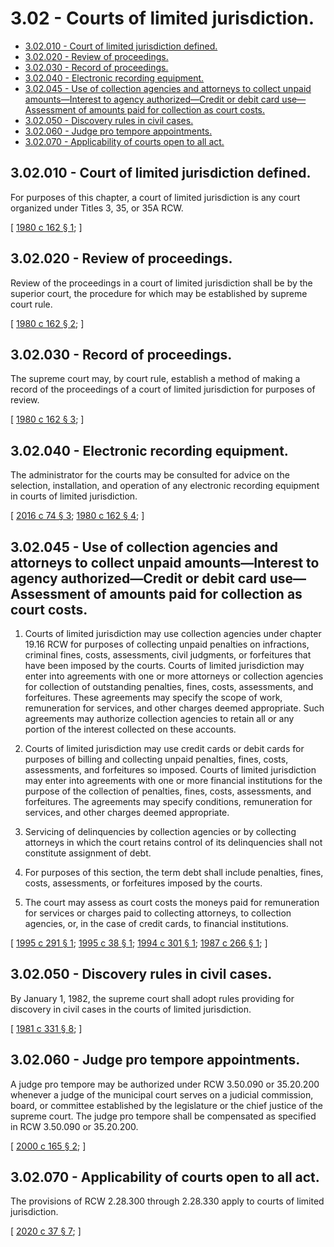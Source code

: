 # 3.02 - Courts of limited jurisdiction.
* [3.02.010 - Court of limited jurisdiction defined.](#302010---court-of-limited-jurisdiction-defined)
* [3.02.020 - Review of proceedings.](#302020---review-of-proceedings)
* [3.02.030 - Record of proceedings.](#302030---record-of-proceedings)
* [3.02.040 - Electronic recording equipment.](#302040---electronic-recording-equipment)
* [3.02.045 - Use of collection agencies and attorneys to collect unpaid amounts—Interest to agency authorized—Credit or debit card use—Assessment of amounts paid for collection as court costs.](#302045---use-of-collection-agencies-and-attorneys-to-collect-unpaid-amountsinterest-to-agency-authorizedcredit-or-debit-card-useassessment-of-amounts-paid-for-collection-as-court-costs)
* [3.02.050 - Discovery rules in civil cases.](#302050---discovery-rules-in-civil-cases)
* [3.02.060 - Judge pro tempore appointments.](#302060---judge-pro-tempore-appointments)
* [3.02.070 - Applicability of courts open to all act.](#302070---applicability-of-courts-open-to-all-act)
## 3.02.010 - Court of limited jurisdiction defined.
For purposes of this chapter, a court of limited jurisdiction is any court organized under Titles 3, 35, or 35A RCW.

\[ [1980 c 162 § 1](https://leg.wa.gov/CodeReviser/documents/sessionlaw/1980c162.pdf?cite=1980%20c%20162%20§%201); \]

## 3.02.020 - Review of proceedings.
Review of the proceedings in a court of limited jurisdiction shall be by the superior court, the procedure for which may be established by supreme court rule.

\[ [1980 c 162 § 2](https://leg.wa.gov/CodeReviser/documents/sessionlaw/1980c162.pdf?cite=1980%20c%20162%20§%202); \]

## 3.02.030 - Record of proceedings.
The supreme court may, by court rule, establish a method of making a record of the proceedings of a court of limited jurisdiction for purposes of review.

\[ [1980 c 162 § 3](https://leg.wa.gov/CodeReviser/documents/sessionlaw/1980c162.pdf?cite=1980%20c%20162%20§%203); \]

## 3.02.040 - Electronic recording equipment.
The administrator for the courts may be consulted for advice on the selection, installation, and operation of any electronic recording equipment in courts of limited jurisdiction.

\[ [2016 c 74 § 3](https://lawfilesext.leg.wa.gov/biennium/2015-16/Pdf/Bills/Session%20Laws/House/1111-S.SL.pdf?cite=2016%20c%2074%20§%203); [1980 c 162 § 4](https://leg.wa.gov/CodeReviser/documents/sessionlaw/1980c162.pdf?cite=1980%20c%20162%20§%204); \]

## 3.02.045 - Use of collection agencies and attorneys to collect unpaid amounts—Interest to agency authorized—Credit or debit card use—Assessment of amounts paid for collection as court costs.
1. Courts of limited jurisdiction may use collection agencies under chapter 19.16 RCW for purposes of collecting unpaid penalties on infractions, criminal fines, costs, assessments, civil judgments, or forfeitures that have been imposed by the courts. Courts of limited jurisdiction may enter into agreements with one or more attorneys or collection agencies for collection of outstanding penalties, fines, costs, assessments, and forfeitures. These agreements may specify the scope of work, remuneration for services, and other charges deemed appropriate. Such agreements may authorize collection agencies to retain all or any portion of the interest collected on these accounts.

2. Courts of limited jurisdiction may use credit cards or debit cards for purposes of billing and collecting unpaid penalties, fines, costs, assessments, and forfeitures so imposed. Courts of limited jurisdiction may enter into agreements with one or more financial institutions for the purpose of the collection of penalties, fines, costs, assessments, and forfeitures. The agreements may specify conditions, remuneration for services, and other charges deemed appropriate.

3. Servicing of delinquencies by collection agencies or by collecting attorneys in which the court retains control of its delinquencies shall not constitute assignment of debt.

4. For purposes of this section, the term debt shall include penalties, fines, costs, assessments, or forfeitures imposed by the courts.

5. The court may assess as court costs the moneys paid for remuneration for services or charges paid to collecting attorneys, to collection agencies, or, in the case of credit cards, to financial institutions.

\[ [1995 c 291 § 1](https://lawfilesext.leg.wa.gov/biennium/1995-96/Pdf/Bills/Session%20Laws/House/1680-S.SL.pdf?cite=1995%20c%20291%20§%201); [1995 c 38 § 1](https://lawfilesext.leg.wa.gov/biennium/1995-96/Pdf/Bills/Session%20Laws/Senate/5098.SL.pdf?cite=1995%20c%2038%20§%201); [1994 c 301 § 1](https://lawfilesext.leg.wa.gov/biennium/1993-94/Pdf/Bills/Session%20Laws/Senate/5372-S2.SL.pdf?cite=1994%20c%20301%20§%201); [1987 c 266 § 1](https://leg.wa.gov/CodeReviser/documents/sessionlaw/1987c266.pdf?cite=1987%20c%20266%20§%201); \]

## 3.02.050 - Discovery rules in civil cases.
By January 1, 1982, the supreme court shall adopt rules providing for discovery in civil cases in the courts of limited jurisdiction.

\[ [1981 c 331 § 8](https://leg.wa.gov/CodeReviser/documents/sessionlaw/1981c331.pdf?cite=1981%20c%20331%20§%208); \]

## 3.02.060 - Judge pro tempore appointments.
A judge pro tempore may be authorized under RCW 3.50.090 or 35.20.200 whenever a judge of the municipal court serves on a judicial commission, board, or committee established by the legislature or the chief justice of the supreme court. The judge pro tempore shall be compensated as specified in RCW 3.50.090 or 35.20.200.

\[ [2000 c 165 § 2](https://lawfilesext.leg.wa.gov/biennium/1999-00/Pdf/Bills/Session%20Laws/House/2407.SL.pdf?cite=2000%20c%20165%20§%202); \]

## 3.02.070 - Applicability of courts open to all act.
The provisions of RCW 2.28.300 through 2.28.330 apply to courts of limited jurisdiction.

\[ [2020 c 37 § 7](https://lawfilesext.leg.wa.gov/biennium/2019-20/Pdf/Bills/Session%20Laws/House/2567-S.SL.pdf?cite=2020%20c%2037%20§%207); \]


